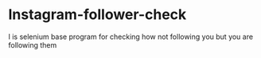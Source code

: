 # Instagram-follower-check
I is selenium base program for checking how not following you but you are following them
